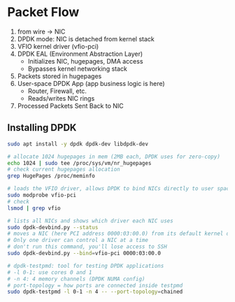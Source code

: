 # Packet Flow
1. from wire -> NIC
2. DPDK mode: NIC is detached from kernel stack
3. VFIO kernel driver (vfio-pci)
4. DPDK EAL (Environment Abstraction Layer)
    - Initializes NIC, hugepages, DMA access
    - Bypasses kernel networking stack 
5. Packets stored in hugepages
6. User-space DPDK App (app business logic is here)
    - Router, Firewall, etc.
    - Reads/writes NIC rings
7. Processed Packets Sent Back to NIC


## Installing DPDK
```bash
sudo apt install -y dpdk dpdk-dev libdpdk-dev

# allocate 1024 hugepages in mem (2MB each, DPDK uses for zero-copy)
echo 1024 | sudo tee /proc/sys/vm/nr_hugepages
# check current hugepages allocation
grep HugePages /proc/meminfo

# loads the VFIO driver, allows DPDK to bind NICs directly to user space
sudo modprobe vfio-pci
# check
lsmod | grep vfio

# lists all NICs and shows which driver each NIC uses
sudo dpdk-devbind.py --status
# moves a NIC (here PCI address 0000:03:00.0) from its default kernel driver to VFIO, so DPDK can use it directly
# Only one driver can control a NIC at a time
# don't run this command, you'll lose access to SSH
sudo dpdk-devbind.py --bind=vfio-pci 0000:03:00.0

# dpdk-testpmd: tool for testing DPDK applications
# -l 0-1: use cores 0 and 1
# -n 4: 4 memory channels (DPDK NUMA config)
# port-topology = how ports are connected inside testpmd
sudo dpdk-testpmd -l 0-1 -n 4 -- --port-topology=chained
```